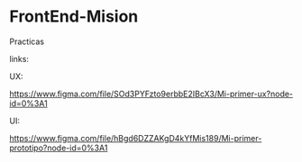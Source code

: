 # FrontEnd-Mision
Practicas

links:

UX:

https://www.figma.com/file/SOd3PYFzto9erbbE2IBcX3/Mi-primer-ux?node-id=0%3A1

UI:

https://www.figma.com/file/hBgd6DZZAKgD4kYfMis189/Mi-primer-prototipo?node-id=0%3A1
